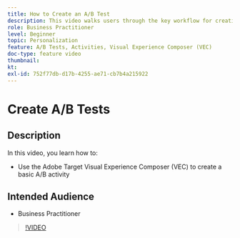 ```yaml
---
title: How to Create an A/B Test
description: This video walks users through the key workflow for creating A/B activities in Adobe Target. Watch this video to learn how to create a basic A/B activity using the Visual Experience Composer (VEC).
role: Business Practitioner
level: Beginner
topic: Personalization
feature: A/B Tests, Activities, Visual Experience Composer (VEC)
doc-type: feature video
thumbnail:
kt:
exl-id: 752f77db-d17b-4255-ae71-cb7b4a215922
---
```

# Create A/B Tests

## Description

In this video, you learn how to:

* Use the Adobe Target Visual Experience Composer (VEC) to create a basic A/B activity

## Intended Audience

* Business Practitioner

>[!VIDEO](https://video.tv.adobe.com/v/17391/?quality=12)
